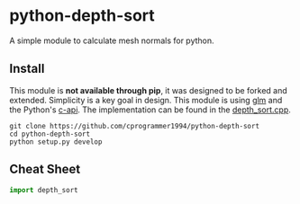 # python-depth-sort

A simple module to calculate mesh normals for python.

## Install

This module is **not available through pip**, it was designed to be forked and extended. Simplicity is a key goal in design. This module is using [glm](https://glm.g-truc.net/) and the Python's [c-api](https://docs.python.org/3/c-api/). The implementation can be found in the [depth_sort.cpp](depth_sort.cpp).

```
git clone https://github.com/cprogrammer1994/python-depth-sort
cd python-depth-sort
python setup.py develop
```

## Cheat Sheet

```py
import depth_sort
```
